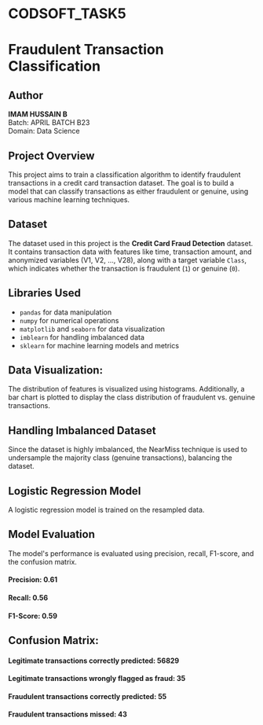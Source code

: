 # CODSOFT_TASK5
# Fraudulent Transaction Classification

## Author
**IMAM HUSSAIN B**  
Batch: APRIL BATCH B23  
Domain: Data Science

## Project Overview
This project aims to train a classification algorithm to identify fraudulent transactions in a credit card transaction dataset. The goal is to build a model that can classify transactions as either fraudulent or genuine, using various machine learning techniques.

## Dataset
The dataset used in this project is the **Credit Card Fraud Detection** dataset. It contains transaction data with features like time, transaction amount, and anonymized variables (V1, V2, ..., V28), along with a target variable `Class`, which indicates whether the transaction is fraudulent (`1`) or genuine (`0`).

## Libraries Used
- `pandas` for data manipulation
- `numpy` for numerical operations
- `matplotlib` and `seaborn` for data visualization
- `imblearn` for handling imbalanced data
- `sklearn` for machine learning models and metrics

## Data Visualization:
The distribution of features is visualized using histograms. Additionally, a bar chart is plotted to display the class distribution of fraudulent vs. genuine transactions.

## Handling Imbalanced Dataset
Since the dataset is highly imbalanced, the NearMiss technique is used to undersample the majority class (genuine transactions), balancing the dataset.

## Logistic Regression Model
A logistic regression model is trained on the resampled data.

## Model Evaluation
The model's performance is evaluated using precision, recall, F1-score, and the confusion matrix.


#### Precision: 0.61

#### Recall: 0.56

#### F1-Score: 0.59

## Confusion Matrix:

#### Legitimate transactions correctly predicted: 56829

#### Legitimate transactions wrongly flagged as fraud: 35

#### Fraudulent transactions correctly predicted: 55

#### Fraudulent transactions missed: 43

